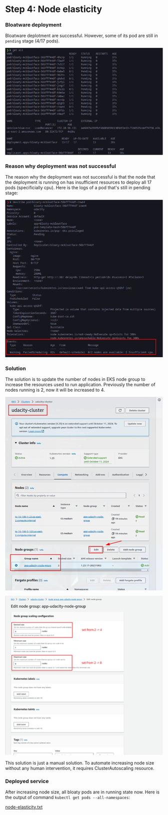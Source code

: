 # Step 4: Node elasticity

### Bloatware deployment

Bloatware deplotment are successful. However, some of its pod are still in `pending` stage (4/17 pods).

![Deploy success](./img/deploy-success.png)

### Reason why deployment was not successful

The reason why the deployment was not successful is that the node that the deployment is running on has insufficient resources to deploy all 17 pods (specificially cpu). Here is the logs of a pod that's still in pending stage:

![Insufficient CPU](./img/insufficient-cpu.png)

### Solution

The solution is to update the number of nodes in EKS node group to increase the resources used to run application. Previously the number of nodes running is 2, now it will be increased to 4.

![Solution EKS](./img/solution-eks.png)

![Solution Desired](./img/solution-desired.png)

This solution is just a manual solution. To automate increasing node size without any human intervention, it requires ClusterAutoscaling resource.

### Deployed service

After increasing node size, all bloaty pods are in running state now. Here is the output of command `kubectl get pods --all-namespaces`:

[node-elasticity.txt](./node-elasticity.txt)
